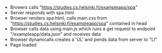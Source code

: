 - Browers calls "https://studies.cs.helsinki.fi/exampleapp/spa"
- Server responds with spa.html 
- Browser renders spa.html, calls main.css from "https://studies.cs.helsinki.fi/exampleapp/spa" contained in head
- Browser calls data using main.js which runs a get request to endpoint "/exampleapp/data.json" and receives data 
- Browser dynamicalls creates a 'UL' and pends data from server to "LI" 
- Page loaded
